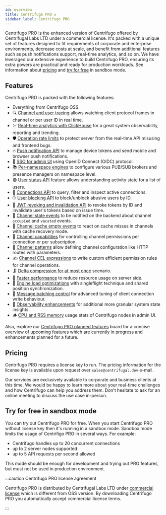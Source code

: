 ```yaml
---
id: overview
title: Centrifugo PRO ♻️
sidebar_label: Centrifugo PRO
---
```


Centrifugo PRO is the enhanced version of Centrifugo offered by Centrifugal Labs LTD under a commercial license. It's packed with a unique set of features designed to fit requirements of corporate and enterprise environments, decrease costs at scale, and benefit from additional features such as push notifications support, real-time analytics, and so on. We have leveraged our extensive experience to build Centrifugo PRO, ensuring its extra powers are practical and ready for production workloads. See information about [pricing](#pricing) and [try for free](#try-for-free-in-sandbox-mode) in sandbox mode.

## Features

Centrifugo PRO is packed with the following features:

* Everything from Centrifugo OSS
* 🔍 [Channel and user tracing](./tracing.md) allows watching client protocol frames in channel or per user ID in real time.
* 💹 [Real-time analytics with ClickHouse](./analytics.md) for a great system observability, reporting and trending.
* 🛡️ [Operation rate limits](./rate_limiting.md) to protect server from the real-time API misusing and frontend bugs.
* 🔥 [Push notification API](./push_notifications.md) to manage device tokens and send mobile and browser push notifications.
* 🔐 [SSO for admin UI](./admin_idp_auth.md) using OpenID Connect (OIDC) protocol.
* 📚 [Per-namespace engines](./namespace_engines.md) to configure various PUB/SUB brokers and presence managers on namespace level.
* 🟢 [User status API](./user_status.md) feature allows understanding activity state for a list of users.
* 🔌 [Connections API](./connections.md) to query, filter and inspect active connections.
* ✋ [User blocking API](./user_block.md) to block/unblock abusive users by ID.
* 🛑 [JWT revoking and invalidation API](./token_revocation.md) to revoke tokens by ID and invalidate user's tokens based on issue time.
* 🔔 [Channel state events](channel_events.md) to be notified on the backend about channel `occupied` and `vacated` events.
* 🥣 [Channel cache empty events](channel_cache_empty.md) to react on cache misses in channels with cache recovery mode.
* 💪 [Channel capabilities](./capabilities.md) for controlling channel permissions per connection or per subscription.
* 📜 [Channel patterns](./channel_patterns.md) allow defining channel configuration like HTTP routes with parameters.
* ✍️ [Channel CEL expressions](./cel_expressions.md) to write custom efficient permission rules for channel operations.
* 🗜️ [Delta compression for at most once](./delta_at_most_once.md) scenario.
* 🚀 [Faster performance](./performance.md) to reduce resource usage on server side.
* 🔮 [Engine load optimizations](./engine_optimizations.md) with singleflight technique and shared position synchronization.
* 🍔 [Message batching control](./client_msg_batching.md) for advanced tuning of client connection write behaviour.
* 🧐 [Observability enhancements](./observability_enhancements.md) for additional more granular system state insights.
* 🪵 [CPU and RSS memory](./process_stats.md) usage stats of Centrifugo nodes in admin UI.

Also, explore our [Centrifugo PRO planned features](https://github.com/orgs/centrifugal/projects/3/views/1) board for a concise overview of upcoming features which are currently in progress and enhancements planned for a future.

## Pricing

Centrifugo PRO requires a license key to run. The pricing information for the license key is available upon request over `sales@centrifugal.dev` e-mail.

Our services are exclusively available to corporate and business clients at this time. We would be happy to learn more about your real-time challenges and how Centrifugo can help you address them. Don't hesitate to ask for an online meeting to discuss the use case in-person.

## Try for free in sandbox mode

You can try out Centrifugo PRO for free. When you start Centrifugo PRO without license key then it's running in a sandbox mode. Sandbox mode limits the usage of Centrifigo PRO in several ways. For example:

* Centrifugo handles up to 20 concurrent connections
* up to 2 server nodes supported
* up to 5 API requests per second allowed

This mode should be enough for development and trying out PRO features, but must not be used in production environment.

:::caution Centrifugo PRO license agreement

Centrifugo PRO is distributed by Centrifugal Labs LTD under [commercial license](/license) which is different from OSS version. By downloading Centrifugo PRO you automatically accept commercial license terms.

:::
